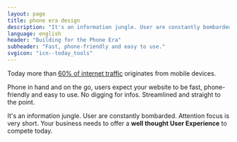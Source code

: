 ```yaml
---
layout: page
title: phone era design
description: "It's an information jungle. User are constantly bombarded and their attention focus is very short. Your business needs to offer a well thought USER EXPERIENCE to compete today."
language: english
header: "Building for the Phone Era"
subheader: "Fast, phone-friendly and easy to use."
svgicon: "icn--today_tools"
---
```

Today more than [60% of internet traffic](https://gs.statcounter.com/platform-market-share/desktop-mobile-tablet/asia) originates from mobile devices.

Phone in hand and on the go, users expect your website to be fast, phone-friendly and easy to use. No digging for infos. Streamlined and straight to the point.

It's an information jungle. User are constantly bombarded. Attention focus is very short. Your business needs to offer a **well thought User Experience** to compete today.
